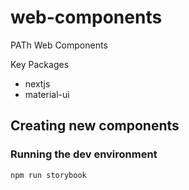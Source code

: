 # web-components
PATh Web Components

Key Packages
- nextjs
- material-ui

## Creating new components

### Running the dev environment

```npm
npm run storybook
```